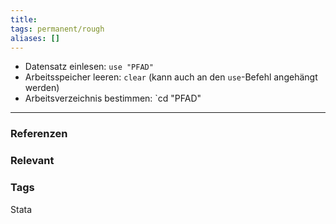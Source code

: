 ```yaml
---
title: 
tags: permanent/rough
aliases: []
---
```


 - Datensatz einlesen:  `use "PFAD"`
- Arbeitsspeicher leeren: `clear` (kann auch an den `use`-Befehl angehängt werden)
- Arbeitsverzeichnis bestimmen: `cd "PFAD"


---
### Referenzen
### Relevant
### Tags
Stata
